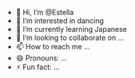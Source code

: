 - 👋 Hi, I’m @Estella
- 👀 I’m interested in dancing 
- 🌱 I’m currently learning Japanese 
- 💞️ I’m looking to collaborate on ...
- 📫 How to reach me ...
- 😄 Pronouns: ...
- ⚡ Fun fact: ...

<!---
Jharnajyotidas/Jharnajyotidas is a ✨ special ✨ repository because its `README.md` (this file) appears on your GitHub profile.
You can click the Preview link to take a look at your changes.
--->
